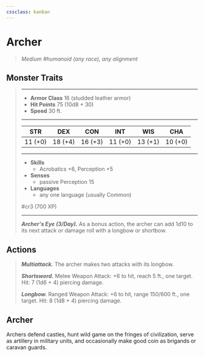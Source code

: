 ```yaml
---
cssclass: kanban
---
```


# Archer
>*Medium #humanoid (any race), any alignment*
## Monster Traits
>___
>- **Armor Class** 16 (studded leather armor)
>- **Hit Points** 75 (10d8 + 30)
>- **Speed** 30 ft.
>___
>|STR|DEX|CON|INT|WIS|CHA|
>|:---:|:---:|:---:|:---:|:---:|:---:|
>|11 (+0)|18 (+4)|16 (+3)|11 (+0)|13 (+1)|10 (+0)|
>___
>- **Skills**
>	 - Acrobatics +6, Perception +5
>- **Senses**
>	 - passive Perception 15
>- **Languages**
>	 - any one language (usually Common)
>
> #cr3 (700 XP)
>___
>***Archer's Eye (3/Day).*** As a bonus action, the archer can add 1d10 to its next attack or damage roll with a longbow or shortbow.  
>
## Actions
>***Multiattack.*** The archer makes two attacks with its longbow.  
>
>***Shortsword.*** Melee Weapon Attack: +6 to hit, reach 5 ft., one target. Hit: 7 (1d6 + 4) piercing damage.  
>
>***Longbow.*** Ranged Weapon Attack: +6 to hit, range 150/600 ft., one target. Hit: 8 (1d8 + 4) piercing damage.
## Archer
Archers defend castles, hunt wild game on the fringes of civilization, serve as artillery in military units, and occasionally make good coin as brigands or caravan guards.